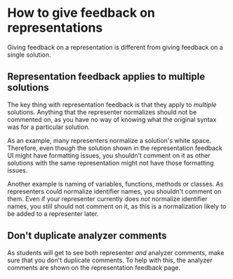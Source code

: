 # How to give feedback on representations

Giving feedback on a representation is different from giving feedback on a single solution.

## Representation feedback applies to multiple solutions

The key thing with representation feedback is that they apply to _multiple_ solutions.
Anything that the representer normalizes should not be commented on, as you have no way of knowing what the original syntax was for a particular solution.

As an example, many representers normalize a solution's white space.
Therefore, even though the solution shown in the representation feedback UI might have formatting issues, you shouldn't comment on it as other solutions with the same representation might not have those formatting issues.

Another example is naming of variables, functions, methods or classes.
As representers could normalize identifier names, you shouldn't comment on them.
Even if your representer currently does _not_ normalize identifier names, you still should not comment on it, as this is a normalization likely to be added to a representer later.

## Don't duplicate analyzer comments

As students will get to see both representer _and_ analyzer comments, make sure that you don't duplicate comments.
To help with this, the analyzer comments are shown on the representation feedback page.
